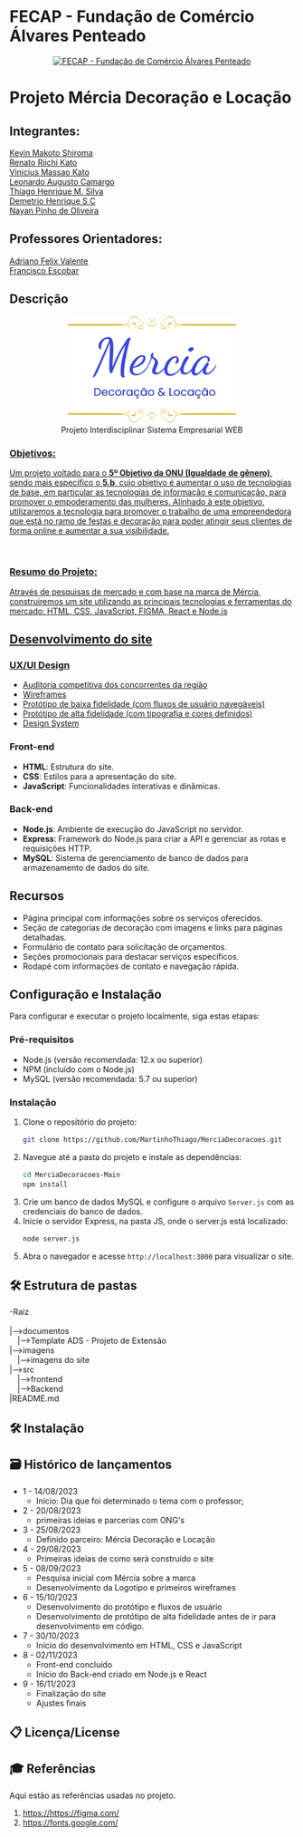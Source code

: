 # FECAP - Fundação de Comércio Álvares Penteado

<p align="center">
<a href= "https://www.fecap.br/"><img src="https://encrypted-tbn0.gstatic.com/images?q=tbn:ANd9GcRhZPrRa89Kma0ZZogxm0pi-tCn_TLKeHGVxywp-LXAFGR3B1DPouAJYHgKZGV0XTEf4AE&usqp=CAU" alt="FECAP - Fundação de Comércio Álvares Penteado" border="0"></a>
</p>

# Projeto Mércia Decoração e Locação


## Integrantes: 
<a href="https://www.linkedin.com/in/kevinmakotos/"> Kevin Makoto Shiroma</a> <br>
<a href="https://www.linkedin.com/in/renato-riichi-kato-09b86482/"> Renato Riichi Kato </a> <br> 
<a href="https://www.linkedin.com/in/massao-kato%EF%BC%88%E3%83%88%E3%83%88%E3%83%AD%EF%BC%89-1aa869278/"> Vinicius Massao Kato </a> <br>
<a href="https://www.linkedin.com/in/leonardo-augusto-camargo-5b6922162/"> Leonardo Augusto Camargo  </a> <br>
<a href="/"> Thiago Henrique M. Silva  </a> <br>
<a href="/"> Demetrio Henrique S C </a> <br>
<a href="https://www.linkedin.com/in/nayan-pinho-rh-dp/"> Nayan Pinho de Oliveira </a> <br>


                                                                                                            

## Professores Orientadores: 
 <a href="https://www.linkedin.com/in/adriano-valente-534576135/">Adriano Felix Valente</a> <br>
  <a href="https://www.linkedin.com/in/francisco-escobar/">Francisco Escobar</a> <br>
 
 

## Descrição

<p align="center">
<img src="https://github.com/KevinShiroma/mercia/blob/main/img/logo-header.svg" border="0" width="300"> <br>
  Projeto Interdisciplinar Sistema Empresarial WEB  <a href="/">
</p>


### Objetivos: <br>
 
<p> Um projeto voltado para o <b>5º Objetivo da ONU (Igualdade de gênero)</b>, sendo mais específico o <b>5.b</b>, cujo objetivo é aumentar o uso de tecnologias de base, em particular as tecnologias de informação e comunicação, para promover o empoderamento das mulheres. Alinhado à este objetivo, utilizaremos a tecnologia para promover o trabalho de uma empreendedora que está no ramo de festas e decoração para poder atingir seus clientes de forma online e aumentar a sua visibilidade. </p> <br>

### Resumo do Projeto: <br>

<p> Através de pesquisas de mercado e com base na marca de Mércia, construiremos um site utilizando as principais tecnologias e ferramentas do mercado: HTML, CSS, JavaScript, FIGMA, React e Node.js </p> 


## Desenvolvimento do site

### UX/UI Design
- Auditoria competitiva dos concorrentes da região
- <a href="https://www.figma.com/file/N4dqfF7mm87VX6d7lhWJBd/Mercia?type=design&node-id=0%3A1&mode=design&t=vFwyAtlRS4mnOhOI-1"> Wireframes </a> <br>
- <a href="https://www.figma.com/proto/N4dqfF7mm87VX6d7lhWJBd/Mercia?page-id=1%3A641&type=design&node-id=1-645&viewport=879%2C289%2C0.1&t=Hp5zsSiqxQ9iosa2-1&scaling=scale-down-width&starting-point-node-id=1%3A645&mode=design"> Protótipo de baixa fidelidade (com fluxos de usuário navegáveis) </a> <br>
- <a href="https://www.figma.com/proto/N4dqfF7mm87VX6d7lhWJBd/Mercia?page-id=1%3A642&type=design&node-id=13-48&viewport=224%2C264%2C0.07&t=MTwAsPMwE7N8lWcj-1&scaling=scale-down-width&starting-point-node-id=13%3A48&mode=design"> Protótipo de alta fidelidade (com tipografia e cores definidos) </a> <br>
- <a href="https://www.figma.com/file/N4dqfF7mm87VX6d7lhWJBd/Mercia?type=design&node-id=14%3A657&mode=design&t=vFwyAtlRS4mnOhOI-1"> Design System </a> <br>


### Front-end

- **HTML**: Estrutura do site.
- **CSS**: Estilos para a apresentação do site.
- **JavaScript**: Funcionalidades interativas e dinâmicas.

### Back-end

- **Node.js**: Ambiente de execução do JavaScript no servidor.
- **Express**: Framework do Node.js para criar a API e gerenciar as rotas e requisições HTTP.
- **MySQL**: Sistema de gerenciamento de banco de dados para armazenamento de dados do site.

## Recursos

- Página principal com informações sobre os serviços oferecidos.
- Seção de categorias de decoração com imagens e links para páginas detalhadas.
- Formulário de contato para solicitação de orçamentos.
- Seções promocionais para destacar serviços específicos.
- Rodapé com informações de contato e navegação rápida.

## Configuração e Instalação

Para configurar e executar o projeto localmente, siga estas etapas:

### Pré-requisitos

- Node.js (versão recomendada: 12.x ou superior)
- NPM (incluído com o Node.js)
- MySQL (versão recomendada: 5.7 ou superior)

### Instalação

1. Clone o repositório do projeto:
   ```sh
   git clone https://github.com/MartinhoThiago/MerciaDecoracoes.git
   ```
2. Navegue até a pasta do projeto e instale as dependências:
   ```sh
   cd MerciaDecoracoes-Main
   npm install
   ```
3. Crie um banco de dados MySQL e configure o arquivo `Server.js` com as credenciais do banco de dados.
4. Inicie o servidor Express, na pasta JS, onde o server.js está localizado:
   ```sh
   node server.js
   ```
5. Abra o navegador e acesse `http://localhost:3000` para visualizar o site.

### 
  
## 🛠 Estrutura de pastas

-Raiz<br>
<br>
|-->documentos<br>
  &emsp;|-->Template ADS - Projeto de Extensão<br>
  |-->imagens<br>
  &emsp;|-->imagens do site<br>
|-->src<br>
  &emsp;|-->frontend<br>
  &emsp;|-->Backend<br>
|README.md<br>

 <!--            A pasta raiz contem dois arquivos que devem ser alterados:

                <b>README.MD</b>: Arquivo que serve como guia e explicação geral sobre seu projeto. O mesmo que você está lendo agora.

                Há também 4 pastas que seguem da seguinte forma:

                <b>documentos</b>: Toda a documentação estará nesta pasta.

                <b>executáveis</b>: Binários e executáveis do projeto devem estar nesta pasta.

                <b>imagens</b>: Imagens do sistema

                <b>src</b>: Pasta que contém o código fonte.
 -->

## 🛠 Instalação





<!-- 
              <b>Windows:</b>

            Não há instalação! Apenas executável!
            Encontre o JOGO.exe na pasta executáveis e execute-o como qualquer outro programa.

            ```sh
            Coloque código do prompt de comnando se for necessário
            ```

            <b>HTML:</b>

            Não há instalação!
            Encontre o index.html na pasta executáveis e execute-o como uma página WEB (através de algum browser).



## 💻 Configuração para Desenvolvimento

Descreva como instalar todas as dependências para desenvolvimento e como rodar um test-suite automatizado de algum tipo. Se necessário, faça isso para múltiplas plataformas.

Para abrir este projeto você necessita das seguintes ferramentas:

-<a href="https://godotengine.org/download">GODOT</a>

```sh
make install
npm test
Coloque código do prompt de comnando se for necessário
```
-->
  
## 🗃 Histórico de lançamentos


* 1 - 14/08/2023
    * Início: Dia que foi determinado o tema com o professor;
* 2 - 20/08/2023
    * primeiras ideias e parcerias com ONG's
* 3 - 25/08/2023
    * Definido parceiro: Mércia Decoração e Locação
* 4 - 29/08/2023
    * Primeiras ideias de como será construído o site
* 5 - 08/09/2023
    * Pesquisa inicial com Mércia sobre a marca
    * Desenvolvimento da Logotipo e primeiros wireframes
* 6 - 15/10/2023
    * Desenvolvimento do protótipo e fluxos de usuário
    * Desenvolvimento de protótipo de alta fidelidade antes de ir para desenvolvimento em código.
* 7 - 30/10/2023
    * Início do desenvolvimento em HTML, CSS e JavaScript
* 8 - 02/11/2023
    * Front-end concluído
    * Início do Back-end criado em Node.js e React
* 9 - 16/11/2023
    * Finalização do site
    * Ajustes finais



## 📋 Licença/License


## 🎓 Referências

Aqui estão as referências usadas no projeto.

1.  <https://https://figma.com/>
2.  <https://fonts.google.com/>
